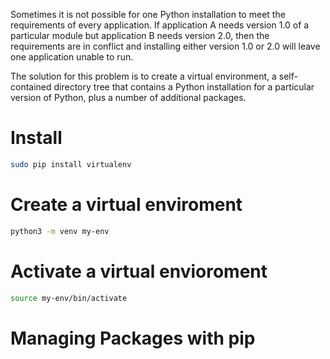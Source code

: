 <!-- TITLE: Virtual enviroments and packages -->

Sometimes it is not possible for one Python installation to meet the requirements of every application. If application A needs version 1.0 of a particular module but application B needs version 2.0, then the requirements are in conflict and installing either version 1.0 or 2.0 will leave one application unable to run.

The solution for this problem is to create a virtual environment, a self-contained directory tree that contains a Python installation for a particular version of Python, plus a number of additional packages.

# Install


```sh
sudo pip install virtualenv
```


# Create a virtual enviroment

```sh
python3 -m venv my-env
```
# Activate a virtual envioroment


```sh
source my-env/bin/activate
```
# Managing Packages with pip